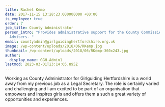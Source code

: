 ```yaml
---
title: Rachel Kemp
date: 2017-11-15 13:28:23.000000000 +00:00
is_employee: true
order: 7
job_title: County Administrator
person_intro: "Provides administrative support for the County Commissioner, Team and
  Advisers. "
email: countyadmin@girlguidinghertfordshire.org.uk
image: /wp-content/uploads/2018/06/RKemp.jpg
thumbnail: /wp-content/uploads/2018/06/RKemp-360x243.jpg
author:
  display_name: GGH-Admin1
lastmod: 2023-03-01T23:14:05.895Z
---
```

Working as County Administrator for Girlguiding Hertfordshire is
    a world away from my previous job as a Legal Secretary. The role is certainly
    varied and challenging and I am excited to be part of an organisation that empowers
    and inspires girls and offers them a such a great variety of opportunities and
    experiences.
